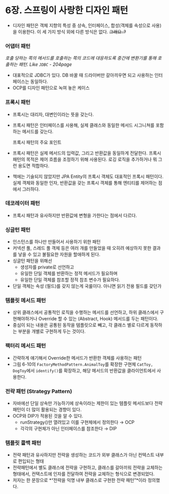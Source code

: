# 6장. 스프링이 사랑한 디자인 패턴

* 디자인 패턴은 객체 지향의 특성 중 상속, 인터페이스, 합성(객체를 속성으로 사용)을 이용한다. 이 세 가지 방식 외에 다른 방식은 없다. ~~그래요..?~~

### 어댑터 패턴

_호출 당하는 쪽의 메서드를 호출하는 쪽의 코드에 대응하도록 중간에 변환기를 통해 호출하는 패턴. Like `JDBC` - 204page_

* 대표적으로 JDBC가 있다. DB 바꿀 때 드라이버만 갈아끼우면 되고 사용하는 인터페이스는 동일하다.
* OCP를 디자인 패턴으로 녹여 놓은 케이스

### 프록시 패턴

* 프록시는 대리자, 대변인이라는 뜻을 갖는다.
*   프록시 패턴은 인터페이스를 사용해, 실제 클래스와 동일한 메서드 시그니쳐를 포함하는 메서드를 갖는다.

    프록시 패턴의 주요 포인트
* 프록시 패턴은 실제 메서드의 입력값, 그리고 반환값을 동일하게 전달한다. 프록시 패턴의 목적은 제어 흐름을 조정하기 위해 사용된다. 로깅 로직을 추가하거나 뭐 그런 용도면 적합하다.
* 책에는 기술되지 않았지만 JPA Entity의 프록시 객체도 대표적인 프록시 패턴이다. 실제 객체와 동일한 인자, 반환값을 갖는 프록시 객체를 통해 엔티티를 제어하는 점에서 그러하다.

### 데코레이터 패턴

* 프록시 패턴과 유사하지만 반환값에 변형을 가한다는 점에서 다르다.

### 싱글턴 패턴

* 인스턴스를 하나만 만들어서 사용하기 위한 패턴
* 커넥션 풀, 스레드 풀 객체 등은 여러 개를 만들었을 때 오히려 예상하지 못한 결과를 낳을 수 있고 불필요한 자원을 할애하게 된다.
* 싱글턴 패턴을 위해선
  * 생성자를 private로 선언하고
  * 유일한 단일 객체를 반환하는 정적 메서드가 필요하며
  * 유일한 단일 객체를 참조할 정적 참조 변수가 필요하다.
* 단일 객체는 속성 (필드)를 갖지 않는게 국룰이다. 아니면 읽기 전용 필드를 갖던가

### 템플릿 메서드 패턴

* 상위 클래스에서 공통적인 로직을 수행하는 메서드를 선언하고, 하위 클래스에서 구현해야하거나 Override 할 수 있는 (Abstract, Hook) 메서드를 두는 패턴이다.
* 중심이 되는 내용은 공통된 동작을 템플릿으로 빼고, 각 클래스 별로 다르게 동작하는 부분을 개별로 구현하게 두는 것이다.

### 팩터리 메서드 패턴

* 간략하게 얘기해서 Override한 메서드가 반환한 객체를 사용하는 패턴
* 그림 6-10의 `FactoryMethodPattern.AnimalToy`를 확장한 구현체 `CatToy, DogToy`에서 `identify()`를 확장하고, 해당 메서드의 반환값을 클라이언트에서 사용한다.

### 전략 패턴 (Strategy Pattern)

* 자바에선 단일 상속만 가능하기에 상속이라는 제한이 있는 템플릿 메서드보다 전략 패턴이 더 많이 활용되는 경향이 있다.
* OCP와 DIP가 적용된 것을 알 수 있다.
  * runStrategy()만 열려있고 이를 구현체에서 정의한다 → OCP
  * 각각의 구현체가 아닌 인터페이스를 참조한다 → DIP

### 템플릿 콜백 패턴

* 전략 패턴과 유사하지만 전략을 생성하는 코드가 외부 클래스가 아닌 컨텍스트 내부로 편입되는 형태
* 전략패턴에서 별도 클래스에 전략을 구현하고, 클래스를 갈아끼워 전략을 교체하는 형태에서, 컨택스트에 인자를 전달하여 전략을 교체하는 형식으로 변경되었다.
* 저자는 한 문장으로 \*“전략을 익명 내부 클래스로 구현한 전략 패턴”\*이라 정의했다.
